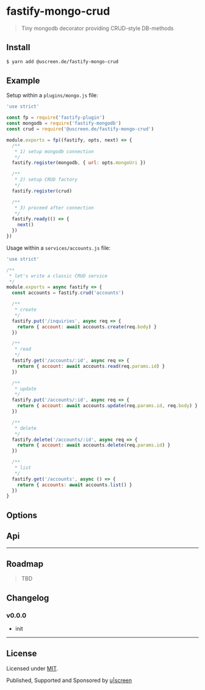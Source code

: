 # fastify-mongo-crud

> Tiny mongodb decorator providing CRUD-style DB-methods

## Install

```sh
$ yarn add @uscreen.de/fastify-mongo-crud
```

## Example

Setup within a `plugins/mongo.js` file:

```js
'use strict'

const fp = require('fastify-plugin')
const mongodb = require('fastify-mongodb')
const crud = require('@uscreen.de/fastify-mongo-crud')

module.exports = fp((fastify, opts, next) => {
  /**
   * 1) setup mongodb connection
   */
  fastify.register(mongodb, { url: opts.mongoUri })

  /**
   * 2) setup CRUD factory
   */
  fastify.register(crud)

  /**
   * 3) proceed after connection
   */
  fastify.ready(() => {
    next()
  })
})

```

Usage within a `services/accounts.js` file:

```js
'use strict'

/**
 * let's write a classic CRUD service
 */
module.exports = async fastify => {
  const accounts = fastify.crud('accounts')

  /**
   * create
   */
  fastify.put('/inquiries', async req => {
    return { account: await accounts.create(req.body) }
  })

  /**
   * read
   */
  fastify.get('/accounts/:id', async req => {
    return { account: await accounts.read(req.params.id) }
  })

  /**
   * update
   */
  fastify.put('/accounts/:id', async req => {
    return { account: await accounts.update(req.params.id, req.body) }
  })

  /**
   * delete
   */
  fastify.delete('/accounts/:id', async req => {
    return { account: await accounts.delete(req.params.id) }
  })

  /**
   * list
   */
  fastify.get('/accounts', async () => {
    return { accounts: await accounts.list() }
  })
}

```

## Options

## Api

---

## Roadmap

> TBD

## Changelog

### v0.0.0

- init

---

## License

Licensed under [MIT](./LICENSE).

Published, Supported and Sponsored by [u|screen](https://uscreen.de)
